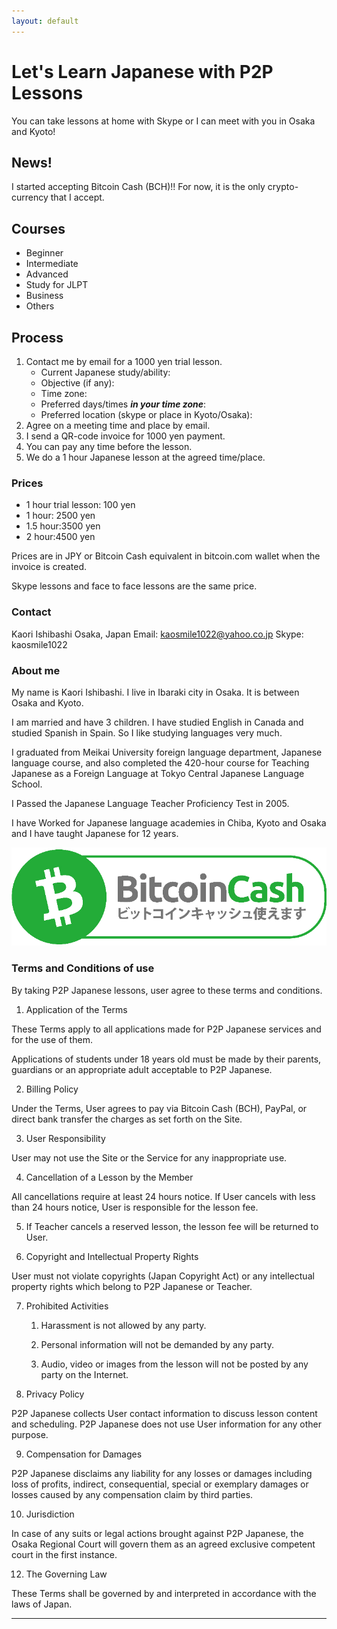 ```yaml
---
layout: default
---
```

# Let's Learn Japanese with P2P Lessons

You can take lessons at home with Skype or I can meet with you in Osaka and Kyoto!

## News!

I started accepting Bitcoin Cash (BCH)!! For now, it is the only crypto-currency that I accept.

## Courses

*  Beginner
*  Intermediate
*  Advanced
*  Study for JLPT
*  Business
*  Others

## Process

1. Contact me by email for a 1000 yen trial lesson.
    - Current Japanese study/ability: 
    - Objective (if any): 
    - Time zone: 
    - Preferred days/times ***in your time zone***:
    - Preferred location (skype or place in Kyoto/Osaka):
2. Agree on a meeting time and place by email.
3. I send a QR-code invoice for 1000 yen payment.
4. You can pay any time before the lesson.
5. We do a 1 hour Japanese lesson at the agreed time/place.

### Prices

* 1 hour trial lesson: 100 yen
* 1 hour: 2500 yen
* 1.5 hour:3500 yen
* 2 hour:4500 yen

Prices are in JPY or Bitcoin Cash equivalent in bitcoin.com wallet when the invoice is created.

Skype lessons and face to face lessons are the same price.
 
 ### Contact

Kaori Ishibashi
Osaka, Japan
Email: kaosmile1022@yahoo.co.jp
Skype: kaosmile1022

### About me

My name is Kaori Ishibashi. I live in Ibaraki city in Osaka. It is between Osaka and Kyoto.

I am married and have 3 children. I have studied English in Canada and studied Spanish in Spain. So I like studying languages very much.

I graduated from Meikai University foreign language department, Japanese language course, and also completed the 420-hour course for Teaching Japanese as a Foreign Language at Tokyo Central Japanese Language School.

I Passed the Japanese Language Teacher Proficiency Test in 2005.

I have Worked for Japanese language academies in Chiba, Kyoto and Osaka and I have taught Japanese for 12 years.


![BCH Accepted](assets/bch-accepted-jp.png)
 
### Terms and Conditions of use

By taking P2P Japanese lessons, user agree to these terms and conditions.

1. Application of the Terms

These Terms apply to all applications made for P2P Japanese services and for the use of them.

Applications of students under 18 years old must be made by their parents, guardians or an appropriate adult acceptable to P2P Japanese.

2. Billing Policy

Under the Terms, User agrees to pay via Bitcoin Cash (BCH), PayPal, or direct bank transfer the charges as set forth on the Site.


3. User Responsibility

User may not use the Site or the Service for any inappropriate use.

4. Cancellation of a Lesson by the Member

All cancellations require at least 24 hours notice. If User cancels with less than 24 hours notice, User is responsible for the lesson 
fee.

5. If Teacher cancels a reserved lesson, the lesson fee will be returned to User.

6. Copyright and Intellectual Property Rights

User must not violate copyrights (Japan Copyright Act) or any intellectual property rights which belong to P2P Japanese or Teacher.

7. Prohibited Activities

    1. Harassment is not allowed by any party.
    
    2. Personal information will not be demanded by any party.
    
    3. Audio, video or images from the lesson will not be posted by any party on the Internet.

8. Privacy Policy

P2P Japanese collects User contact information to discuss lesson content and scheduling. P2P Japanese does not use User information for any other purpose.

9. Compensation for Damages

P2P Japanese disclaims any liability for any losses or damages including loss of profits, indirect, consequential, special or exemplary damages or losses caused by any compensation claim by third parties.

10. Jurisdiction

In case of any suits or legal actions brought against P2P Japanese, the Osaka Regional Court will govern them as an agreed exclusive competent court in the first instance.

12. The Governing Law

These Terms shall be governed by and interpreted in accordance with the laws of Japan.

* * *
